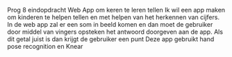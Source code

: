 Prog 8 eindopdracht 
Web App om keren te leren tellen
Ik wil een app maken om kinderen te helpen tellen en met helpen van het herkennen van cijfers. In de web app zal er een som in beeld komen en dan moet de gebruiker door middel van vingers opsteken het antwoord doorgeven aan de app. Als dit getal juist is dan krijgt de gebruiker een punt 
Deze app gebruikt hand pose recognition en Knear
